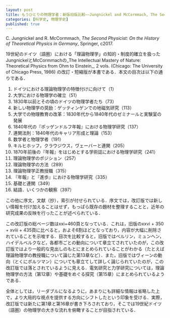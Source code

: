 ```yaml
---
layout: post
title: もうひとりの物理学者：新版旧版比較——Jungnickel and McCormmach, The Second Physicist (2017)
categories: [科学史, 物理学史]
published: true
---
```


C. Jungnickel and R. McCormmach, _The Second Physicist: On the History of Theoretical Physics in Germany_, Springer, c2017.

19世紀のドイツ（語圏）における「理論物理学」の知的・制度的確立を扱ったJungnickelとMcCormmachの_The Intellectual Mastery of Nature: Theoretical Physics from Ohm to Einstein_, 2 vols. (Chicago: The University of Chicago Press, 1986) の改訂・短縮版が本書である．本文の目次は以下の通りである．

1. ドイツにおける理論物理学の特徴付けに向けて（1）
	<!-- * 1.1 物理学，理論物理学，実験物理学（2） -->
	<!-- * 1.2 理論物理学，数理物理学，用語法（5） -->
	<!-- * 1.3 理論物理学の本性，目的，方法 （11） -->
	<!-- * 1.4 理論物理学の方法，法則，発展（38） -->
	<!-- * 1.5 ドイツの物理学者の自身の研究に対する見解（41） -->
2. 大学における物理学の確立（51）
	<!-- * 2.1 陶冶（Bildung）の理念と哲学部の使命（53） -->
	<!-- * 2.2 物理学教授たちの任務と試行錯誤（58） -->
	<!-- * 2.3 初期の教科書に見る物理学の世界（63） -->
	<!-- * 2.4 自然哲学（69） -->
3. 1830年以前とその頃のドイツの物理学者たち（73）
	<!-- * 3.1 物理学の学術誌と物理学研究（76） -->
	<!-- * 3.2 オームの研究（84） -->
	<!-- * 3.3 物理学者としてのオーム（94） -->
	<!-- * 3.4 ヴェーバーの研究（103） -->
	<!-- * 3.5 ノイマンの研究（108） -->
4. 新しい物理学の奨励：ゲッティンゲンでの地磁気研究（113）
   <!-- * 4.1 地磁気研究へのガウスの興味（115） -->
   <!-- * 4.2 数理的テクニックと器械技術の発展（118） -->
   <!-- * 4.3 地磁気観測の組織（121） -->
   <!-- * 4.4 電気への拡張（122） -->
5. 大学での物理教育の改革：1830年代から1840年代のゼミナールと実験室の発展
   <!-- * 5.1 最初の物理学教育実験室（128） -->
   <!-- * 5.2 物理学ゼミナール（129） -->
   <!-- * 5.3 ゼミナール運営（131） -->
   <!-- * 5.4 その他の新しい組織（134） -->
6. 1840年代の『ポッゲンドルフ年報』における物理学研究（137）
   <!-- * 6.1 ドイツ物理学の国外での認知（137） -->
   <!-- * 6.2 『年報』に登場する物理学者と物理学（138） -->
   <!-- * 6.3 『年報』に登場する科学の共通基盤（140） -->
   <!-- * 6.4 実験研究（143） -->
   <!-- * 6.5 理論研究（149） -->
7. 連関法則：1840年代のキャリア形成と理論（153）
   <!-- * 7.1 ゲッティンゲンとライプツィヒでの電気研究：ヴェーバー（154） -->
   <!-- * 7.2 ケーニヒスベルクでの電気研究：ノイマン（168） -->
   <!-- * 7.3 ベルリンでの電気研究：キルヒホッフ（174） -->
   <!-- * 7.4 ベルリンでの熱と電気の理論研究：ヘルムホルツとクラウジウス（179） -->
8. 数学者と物理学者（191）
   <!-- * 8.1 ガウス（191） -->
   <!-- * 8.2 ディリクレ：ガウスの後継者（194） -->
   <!-- * 8.3 リーマンの講義と研究（195） -->
   <!-- * 8.4 カール・ノイマン（201） -->
9. キルヒホッフ，クラウジウス，ヴェーバーと連関（205）
   <!-- * 9.1 ハイデルベルクのキルヒホッフ（205） -->
   <!-- * 9.2 チューリヒとボンのクラウジウス（219） -->
   <!-- * 9.3 ゲッティンゲンのヴェーバー（232） -->
   <!-- * 9.4 理論物理学，隣接分野，「高次の」統一（218） -->
10. 1870年前後の『年報』をはじめとする学術誌における物理学研究（241）
	<!-- * 10.1 寄稿者と内容（241） -->
	<!-- * 10.2 研究所所長による研究（244） -->
	<!-- * 10.3 研究の特色（246） -->
	<!-- * 10.4 その他の学術誌（252） -->
11. 理論物理学のポジション（257）
	<!-- * 11.1 ヘルムホルツとキルヒホフのベルリンへの異動（258） -->
	<!-- * 11.2 数理物理学・理論物理学の若手ポジション（Junior Positions）（267） -->
	<!-- * 11.3 物理工学（Technical Physics）による研究機関の増大（283） -->
12. 理論物理学の方法（289）
	<!-- * 12.1 分子力学（289） -->
	<!-- * 12.2 現象論（294） -->
	<!-- * 12.3 原理（298） -->
	<!-- * 12.4 アナロジー（300） -->
	<!-- * 12.5 提示法：講義（304） -->
13. 理論物理学正教授職（315）
	<!-- * 13.1 ゲッティンゲンの理論物理学講座（315） -->
	<!-- * 13.2 ミュンヘンの理論物理学講座（317） -->
	<!-- * 13.3 ベルリンの理論物理学講座（320） -->
	<!-- * 13.4 ライプツィヒの理論物理学講座（322） -->
	<!-- * 13.5 ケーニヒスベルクの理論物理学講座（325） -->
	<!-- * 13.6 1890年代のドイツ物理学における理論物理学の地位（326） -->
14. 『年報』と『進歩』における物理学研究（335）
	<!-- * 14.1 寄稿者と内容（335） -->
	<!-- * 14.2 分子的な研究（338） -->
	<!-- * 14.3 光学理論（340） -->
	<!-- * 14.4 電気力学（341） -->
	<!-- * 14.5 物理の知識の分類：『物理学の進歩』（344） -->
15. 基礎と連関（349）
	<!-- * 15.1 力学（351） -->
	<!-- * 15.2 エネルギー（360） -->
	<!-- * 15.3 電磁気学（364） -->
	<!-- * 15.4 熱力学と作用量子（373） -->
	<!-- * 15.5 相対性（383） -->
	<!-- * 15.6 物理学の連関に関するアインシュタインの見解と数学の灯（388） -->
16. 結語．いくつかの観察（397）

この他に序文，文献（抄），索引が付せられている．序文では，改訂版では新しい情報を付け加えることはせず，もっぱら既存の題材を整理することと，近年の研究成果の反映を行ったことが述べられている．

この改訂版の総ページ数はxxi+460頁となっている．これは，旧版のxxvi + 350 + xviii + 435頁に比べると，およそ6割ほどとなっており，内容が大幅に削除されていることを示唆する．目次を比較すると，旧版ではベルリン，ミュンヘン，ハイデルベルクなど，各都市ごとの動向について章立てされていたのが，この改訂版ではより一般的な見出しのもとにまとめられていることがわかる（たとえば理論物理学の教授職について論じた第13章など）．また，旧版ではヴィーンの動向（とくにボルツマン）についても章立てして詳しく論じられていたのが，この改訂版では落とされているように見える．電気研究と力学研究については，理論物理学の方法（第12章）や基礎をめぐる探究（第15章）にまとめられているようである．

全体としては，リーダブルになるように，あまりにも詳細な情報は省略した上で，より大局的な視点を提供する方向にシフトしたという印象を受ける．実際，改訂版では新たに第1章と第16章が書き下ろされており，そこでは19世紀ドイツ（語圏）の物理学の大きな流れを俯瞰することが目指されている．
